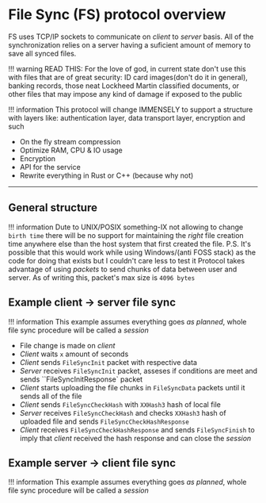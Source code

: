 # File Sync (FS) protocol overview
FS uses TCP/IP sockets to communicate on *client* to *server* basis.
All of the synchronization relies on a server having a suficient amount of memory to save all synced files.

!!! warning
    READ THIS:
    For the love of god, in current state don't use this with files that are of great security: ID card images(don't do it in general), banking records, those neat Lockheed Martin classified documents, or other files that may impose any kind of damage if exposed to the public


!!! information
    This protocol will change IMMENSELY to support a structure with layers like:
    authentication layer, data transport layer, encryption and such
- On the fly stream compression
- Optimize RAM, CPU & IO usage
- Encryption
- API for the service
- Rewrite everything in Rust or C++ (because why not)


---
## General structure

!!! information
    Dute to UNIX/POSIX something-IX not allowing to change `birth time` there will be no support for maintaining the *right* file creation time anywhere else than the host system that first created the file. 
    P.S. It's possible that this would work while using Windows/(anti FOSS stack) as the code for doing that exists but I couldn't care less to test it
Protocol takes advantage of using *packets* to send chunks of data between user and server.
As of writing this, packet's max size is `4096 bytes`


## Example client -> server file sync
!!! information
    This example assumes everything goes *as planned*, whole file sync procedure will be called a *session*
- File change is made on *client*
- *Client* waits `x` amount of seconds
- *Client* sends `FileSyncInit` packet with respective data
- *Server* receives `FileSyncInit` packet, asseses if conditions are meet and sends ``FileSyncInitResponse` packet
- *Client* starts uploading the file chunks in `FileSyncData` packets until it sends all of the file
- *Client* sends `FileSyncCheckHash` with `XXHash3` hash of local file
- *Server* receives `FileSyncCheckHash` and checks `XXHash3` hash of uploaded file and sends `FileSyncCheckHashResponse`
- *Client* receives `FileSyncCheckHashResponse` and sends `FileSyncFinish` to imply that *client* received the hash response and can close the *session*


## Example server -> client file sync
!!! information
    This example assumes everything goes *as planned*, whole file sync procedure will be called a *session*